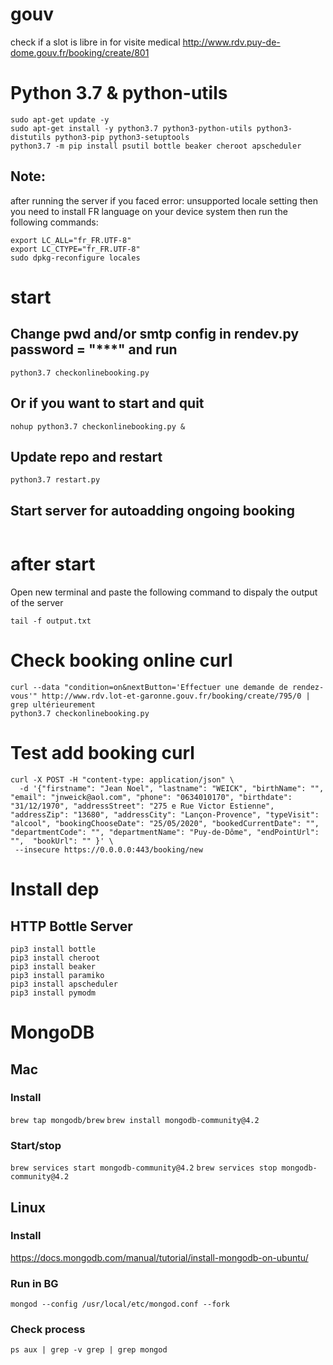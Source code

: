 # gouv
check if a slot is libre in for visite medical http://www.rdv.puy-de-dome.gouv.fr/booking/create/801


# Python 3.7 & python-utils
```
sudo apt-get update -y
sudo apt-get install -y python3.7 python3-python-utils python3-distutils python3-pip python3-setuptools 
python3.7 -m pip install psutil bottle beaker cheroot apscheduler

```
## **Note:** 
after running the server if you faced error: unsupported locale setting then you need to install FR language on your device system
then run the following commands:

```
export LC_ALL="fr_FR.UTF-8"
export LC_CTYPE="fr_FR.UTF-8"
sudo dpkg-reconfigure locales
```

# start
## Change pwd and/or smtp config in rendev.py password = "***" and run
```
python3.7 checkonlinebooking.py
```

## Or if you want to start and quit
```
nohup python3.7 checkonlinebooking.py &
```
## Update repo and restart
```
python3.7 restart.py
```

## Start server for autoadding ongoing booking
```
```

# after start
Open new terminal and paste the following command to dispaly the output of the server
```
tail -f output.txt 
```

# Check booking online curl
```
curl --data "condition=on&nextButton='Effectuer une demande de rendez-vous'" http://www.rdv.lot-et-garonne.gouv.fr/booking/create/795/0 | grep ultérieurement
python3.7 checkonlinebooking.py
```
# Test add booking curl
```
curl -X POST -H "content-type: application/json" \
  -d '{"firstname": "Jean Noel", "lastname": "WEICK", "birthName": "", "email": "jnweick@aol.com", "phone": "0634010170", "birthdate": "31/12/1970", "addressStreet": "275 e Rue Victor Estienne", "addressZip": "13680", "addressCity": "Lançon-Provence", "typeVisit": "alcool", "bookingChooseDate": "25/05/2020", "bookedCurrentDate": "", "departmentCode": "", "departmentName": "Puy-de-Dôme", "endPointUrl": "",  "bookUrl": "" }' \
 --insecure https://0.0.0.0:443/booking/new
```

# Install dep
## HTTP Bottle Server
```
pip3 install bottle
pip3 install cheroot
pip3 install beaker
pip3 install paramiko
pip3 install apscheduler
pip3 install pymodm
```

# MongoDB
## Mac
### Install
`brew tap mongodb/brew`
`brew install mongodb-community@4.2`
### Start/stop
`brew services start mongodb-community@4.2`
`brew services stop mongodb-community@4.2`
## Linux
### Install
https://docs.mongodb.com/manual/tutorial/install-mongodb-on-ubuntu/
### Run in BG
`mongod --config /usr/local/etc/mongod.conf --fork`
### Check process
`ps aux | grep -v grep | grep mongod`
